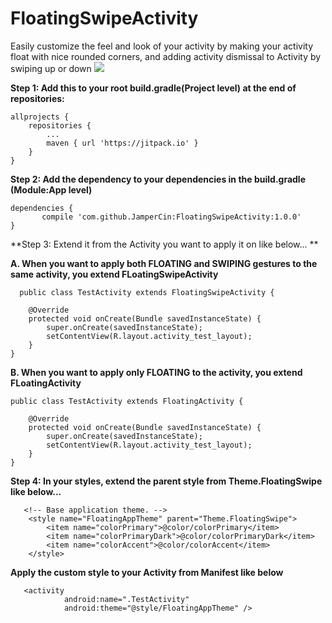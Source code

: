 # FloatingSwipeActivity
Easily customize the feel and look of your activity by making your activity float with nice rounded corners, and adding activity dismissal to  Activity by swiping up or down
[![](https://www.jitpack.io/v/JamperCin/FloatingSwipeActivity.svg)](https://www.jitpack.io/#JamperCin/FloatingSwipeActivity)

**Step 1: Add this to your root build.gradle(Project level) at the end of repositories:**

	allprojects {
		repositories {
			...
			maven { url 'https://jitpack.io' }
		}
	}
  
  **Step 2: Add the dependency to your dependencies in the build.gradle (Module:App level)**

	dependencies {
	       compile 'com.github.JamperCin:FloatingSwipeActivity:1.0.0'
	}
  
 

**Step 3: Extend it from the Activity you want to apply it on like below... **

**A. When you want to apply both FLOATING and SWIPING gestures to the same activity, you extend FLoatingSwipeActivity**

```
  public class TestActivity extends FloatingSwipeActivity {

    @Override
    protected void onCreate(Bundle savedInstanceState) {
        super.onCreate(savedInstanceState);
        setContentView(R.layout.activity_test_layout);
    }
}
```
**B. When you want to apply only FLOATING  to the activity, you extend FLoatingActivity**

```
public class TestActivity extends FloatingActivity {

    @Override
    protected void onCreate(Bundle savedInstanceState) {
        super.onCreate(savedInstanceState);
        setContentView(R.layout.activity_test_layout);
    }
}

```

**Step 4: In your styles, extend the parent style from Theme.FloatingSwipe like below...**

```
   <!-- Base application theme. -->
    <style name="FloatingAppTheme" parent="Theme.FloatingSwipe">
        <item name="colorPrimary">@color/colorPrimary</item>
        <item name="colorPrimaryDark">@color/colorPrimaryDark</item>
        <item name="colorAccent">@color/colorAccent</item>
    </style>

```

**Apply the custom style to your Activity from Manifest like below**
```
   <activity
            android:name=".TestActivity"
            android:theme="@style/FloatingAppTheme" />
```



